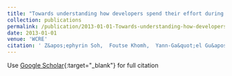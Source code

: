 ```yaml
---
title: "Towards understanding how developers spend their effort during maintenance activities"
collection: publications
permalink: /publication/2013-01-01-Towards-understanding-how-developers-spend-their-effort-during-maintenance-activities
date: 2013-01-01
venue: 'WCRE'
citation: ' Z&apos;ephyrin Soh,  Foutse Khomh,  Yann-Ga&quot;el Gu&apos;eh&apos;eneuc,  Giuliano Antoniol, &quot;Towards understanding how developers spend their effort during maintenance activities.&quot; WCRE, 2013.'
---
```

Use [Google Scholar](https://scholar.google.com/scholar?q=Towards+understanding+how+developers+spend+their+effort+during+maintenance+activities){:target="_blank"} for full citation